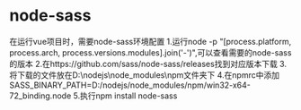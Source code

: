 # node-sass
在运行vue项目时，需要node-sass环境配置
1.运行node -p "[process.platform, process.arch, process.versions.modules].join('-')",可以查看需要的node-sass的版本
2.在https://github.com/sass/node-sass/releases找到对应版本下载
3.将下载的文件放在D:\nodejs\node_modules\npm文件夹下
4.在npmrc中添加SASS_BINARY_PATH=D:/nodejs/node_modules/npm/win32-x64-72_binding.node
5.执行npm install node-sass

